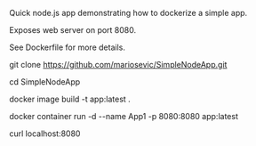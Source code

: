 
Quick node.js app demonstrating how to dockerize a simple app.

Exposes web server on port 8080.

See Dockerfile for more details.


git clone https://github.com/mariosevic/SimpleNodeApp.git

cd SimpleNodeApp

docker image build -t app:latest .

docker container run -d --name App1 -p 8080:8080 app:latest

curl localhost:8080
